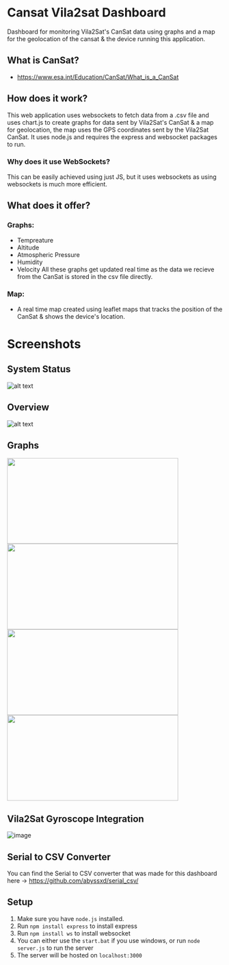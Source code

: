 # Cansat Vila2sat Dashboard
Dashboard for monitoring Vila2Sat's CanSat data using graphs and a map for the geolocation of the cansat & the device running this application.

## What is CanSat?

- https://www.esa.int/Education/CanSat/What_is_a_CanSat

## How does it work?
This web application uses websockets to fetch data from a .csv file and uses chart.js to create graphs for data sent by Vila2Sat's CanSat & a map for geolocation, the map uses the GPS coordinates sent by the Vila2Sat CanSat. It uses node.js and requires the express and websocket packages to run.

### Why does it use WebSockets?
This can be easily achieved using just JS, but it uses websockets as using websockets is much more efficient.

## What does it offer?
### Graphs: 
- Tempreature
- Altitude
- Atmospheric Pressure
- Humidity
- Velocity
All these graphs get updated real time as the data we recieve from the CanSat is stored in the csv file directly.

### Map:
- A real time map created using leaflet maps that tracks the position of the CanSat & shows the device's location.

# Screenshots

## System Status
![alt text](https://cdn.discordapp.com/attachments/773822498717696030/1208749884560121886/image.png?ex=65e46b0d&is=65d1f60d&hm=6534400f6a023266ee2cb2fc0e216f612e4a0ff9d7441a55102db8776c6acd28&)

## Overview
![alt text](https://cdn.discordapp.com/attachments/773822498717696030/1201255146366177342/image.png)

## Graphs

<img src="https://cdn.discordapp.com/attachments/773822498717696030/1201255096919527434/image.png" width="400" height="200">  <img src="https://cdn.discordapp.com/attachments/773822498717696030/1201255097263464578/image.png" width="400" height="200">
<img src="https://cdn.discordapp.com/attachments/773822498717696030/1201255097645158410/image.png" width="400" height="200">  <img src="https://cdn.discordapp.com/attachments/773822498717696030/1201255098077155348/image.png" width="400" height="200">

## Vila2Sat Gyroscope Integration
![image](https://github.com/abyssxd/cansat_vila2sat/assets/57658642/f7b9d43a-281d-4a81-90c9-9e3338797b39)

## Serial to CSV Converter
You can find the Serial to CSV converter that was made for this dashboard here -> https://github.com/abyssxd/serial_csv/



## Setup

1. Make sure you have `node.js` installed. 
2. Run `npm install express` to install express
3. Run `npm install ws` to install websocket
4. You can either use the `start.bat` if you use windows, or run `node server.js` to run the server
5. The server will be hosted on `localhost:3000`
